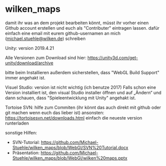 # wilken_maps

damit ihr was an dem projekt bearbeiten könnt, müsst ihr vorher einen Github account erstellen und
euch als "Contributer" eintragen lassen. dafür einfach eine email mit eurem github-usernamen an mich (michael.stuehle@wilken.de) schreiben

Unity:
version 2019.4.21

Alle Versionen zum Download sind hier:
https://unity3d.com/get-unity/download/archive

bitte beim Installieren außerdem sicherstellen, dass "WebGL Build Support" immer angehakt ist. 


Visuel Studio:
version ist nicht wichtig (ich benutze 2017)
Falls schon eine Version installiert ist, den visual Studio installer öffnen und auf „Ändern“
und dann schauen, dass "Spieleentwicklung mit Unity" angehakt ist.


Tortoise SVN:
hilfe zum Commiten (ihr könnt das auch direkt mit github oder git machen wenn euch das lieber ist)
ansonsten: https://tortoisesvn.net/downloads.html
einfach die neueste version runterladen


sonstige Hilfen: 

- SVN-Tutorial: https://github.com/Michael-Stuehle/wilken_maps/blob/WebGl/SVN%20Tutorial.docx
- Präsentation: https://github.com/Michael-Stuehle/wilken_maps/blob/WebGl/wilken%20maps.pptx


